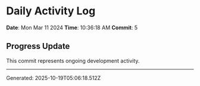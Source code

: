 # Daily Activity Log

**Date**: Mon Mar 11 2024
**Time**: 10:36:18 AM
**Commit**: 5

## Progress Update

This commit represents ongoing development activity.

---
Generated: 2025-10-19T05:06:18.512Z
